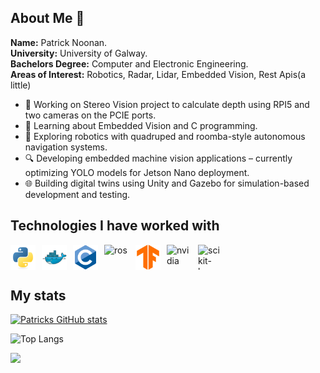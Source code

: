 ## About Me 👋

**Name:** Patrick Noonan.  
**University:** University of Galway.  
**Bachelors Degree:** Computer and Electronic Engineering.  
**Areas of Interest:** Robotics, Radar, Lidar, Embedded Vision, Rest Apis(a little)

- 🔭 Working on Stereo Vision project to calculate depth using RPI5 and two cameras on the PCIE ports. 
- 🌱 Learning about Embedded Vision and C programming.
- 🤖 Exploring robotics with quadruped and roomba-style autonomous navigation systems.
- 🔍 Developing embedded machine vision applications – currently optimizing YOLO models for Jetson Nano deployment.
- 🌐 Building digital twins using Unity and Gazebo for simulation-based development and testing.

## Technologies I have worked with

  <div style="display: flex; gap: 10px; flex-wrap: wrap;">
  <!-- Python -->
  <img src="https://raw.githubusercontent.com/devicons/devicon/master/icons/python/python-original.svg" alt="python" width="40" height="40"/>
  <!-- Docker -->
  <img src="https://raw.githubusercontent.com/devicons/devicon/master/icons/docker/docker-original.svg" alt="docker" width="40" height="40"/>
  <!-- C -->
  <img src="https://raw.githubusercontent.com/devicons/devicon/master/icons/c/c-original.svg" alt="c" width="40" height="40"/>
  <!-- ROS -->
  <img src="https://upload.wikimedia.org/wikipedia/commons/b/bb/Ros_logo.svg" alt="ros" width="40" height="40"/>
  <!-- TensorFlow -->
  <img src="https://raw.githubusercontent.com/devicons/devicon/master/icons/tensorflow/tensorflow-original.svg" alt="tensorflow" width="40" height="40"/>
  <!-- NVIDIA -->
  <img src="https://www.vectorlogo.zone/logos/nvidia/nvidia-icon.svg" alt="nvidia" width="40" height="40"/>
  <!-- scikit-learn -->
  <img src="https://upload.wikimedia.org/wikipedia/commons/0/05/Scikit_learn_logo_small.svg" alt="scikit-learn" width="40" height="40"/>
</div>

## My stats

[![Patricks GitHub stats](https://github-readme-stats.vercel.app/api?username=patrick437)](https://github.com/patrick437/github-readme-stats)

![Top Langs](https://github-readme-stats.vercel.app/api/top-langs/?username=patrick437&layout=compact)


![](https://leetcard.patrick437/leetcode?site=cn)


